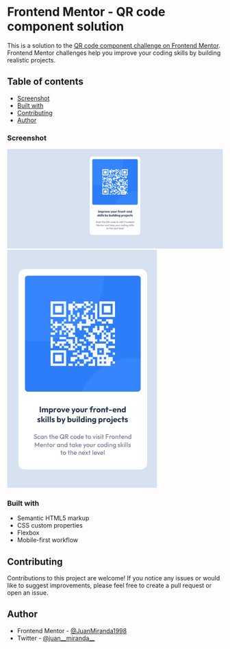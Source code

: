 # Frontend Mentor - QR code component solution

This is a solution to the [QR code component challenge on Frontend Mentor](https://www.frontendmentor.io/challenges/qr-code-component-iux_sIO_H). Frontend Mentor challenges help you improve your coding skills by building realistic projects. 

## Table of contents

- [Screenshot](#screenshot)
- [Built with](#built-with)
- [Contributing](#constributing)
- [Author](#author)


### Screenshot

![Desktop (1366px)](./images/capture-desktop.png)
![Mobile (375px)](./images/capture-mobile.png)


### Built with

- Semantic HTML5 markup
- CSS custom properties
- Flexbox
- Mobile-first workflow


## Contributing

Contributions to this project are welcome! If you notice any issues or would like to suggest improvements, please feel free to create a pull request or open an issue.


## Author

- Frontend Mentor - [@JuanMiranda1998](https://www.frontendmentor.io/profile/JuanMiranda1998)
- Twitter - [@juan__miranda__](https://twitter.com/juan__miranda__)